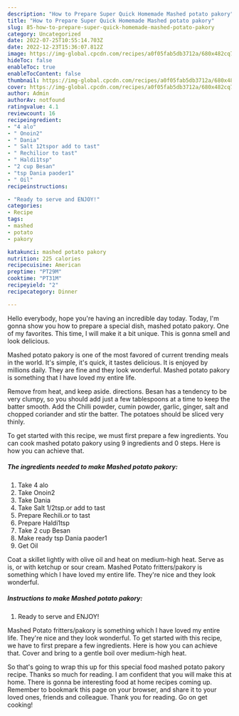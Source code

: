```yaml
---
description: "How to Prepare Super Quick Homemade Mashed potato pakory"
title: "How to Prepare Super Quick Homemade Mashed potato pakory"
slug: 85-how-to-prepare-super-quick-homemade-mashed-potato-pakory
category: Uncategorized
date: 2022-07-25T10:55:14.703Z
date: 2022-12-23T15:36:07.812Z
image: https://img-global.cpcdn.com/recipes/a0f05fab5db3712a/680x482cq70/mashed-potato-pakory-recipe-main-photo.jpg
hideToc: false
enableToc: true
enableTocContent: false
thumbnail: https://img-global.cpcdn.com/recipes/a0f05fab5db3712a/680x482cq70/mashed-potato-pakory-recipe-main-photo.jpg
cover: https://img-global.cpcdn.com/recipes/a0f05fab5db3712a/680x482cq70/mashed-potato-pakory-recipe-main-photo.jpg
author: Admin
authorAv: notfound
ratingvalue: 4.1
reviewcount: 16
recipeingredient:
- "4 alo"
- " Onoin2"
- " Dania"
- " Salt 12tspor add to tast"
- " Rechilior to tast"
- " Haldi1tsp"
- "2 cup Besan"
- "tsp Dania paoder1"
- " Oil"
recipeinstructions:

- "Ready to serve and ENJOY!"
categories:
- Recipe
tags:
- mashed
- potato
- pakory

katakunci: mashed potato pakory 
nutrition: 225 calories
recipecuisine: American
preptime: "PT29M"
cooktime: "PT31M"
recipeyield: "2"
recipecategory: Dinner

---
```



Hello everybody, hope you're having an incredible day today. Today, I'm gonna show you how to prepare a special dish, mashed potato pakory. One of my favorites. This time, I will make it a bit unique. This is gonna smell and look delicious.

Mashed potato pakory is one of the most favored of current trending meals in the world. It's simple, it's quick, it tastes delicious. It is enjoyed by millions daily. They are fine and they look wonderful. Mashed potato pakory is something that I have loved my entire life.

Remove from heat, and keep aside. directions. Besan has a tendency to be very clumpy, so you should add just a few tablespoons at a time to keep the batter smooth. Add the Chilli powder, cumin powder, garlic, ginger, salt and chopped coriander and stir the batter. The potatoes should be sliced very thinly.


To get started with this recipe, we must first prepare a few ingredients. You can cook mashed potato pakory using 9 ingredients and 0 steps. Here is how you can achieve that.

<!--inarticleads1-->

##### The ingredients needed to make Mashed potato pakory:

1. Take 4 alo
1. Take  Onoin2
1. Take  Dania
1. Take  Salt 1/2tsp.or add to tast
1. Prepare  Rechili.or to tast
1. Prepare  Haldi1tsp
1. Take 2 cup Besan
1. Make ready tsp Dania paoder1
1. Get  Oil


Coat a skillet lightly with olive oil and heat on medium-high heat. Serve as is, or with ketchup or sour cream. Mashed Potato fritters/pakory is something which I have loved my entire life. They&#39;re nice and they look wonderful. 

<!--inarticleads2-->

##### Instructions to make Mashed potato pakory:


1. Ready to serve and ENJOY!

Mashed Potato fritters/pakory is something which I have loved my entire life. They&#39;re nice and they look wonderful. To get started with this recipe, we have to first prepare a few ingredients. Here is how you can achieve that. Cover and bring to a gentle boil over medium-high heat. 

So that's going to wrap this up for this special food mashed potato pakory recipe. Thanks so much for reading. I am confident that you will make this at home. There is gonna be interesting food at home recipes coming up. Remember to bookmark this page on your browser, and share it to your loved ones, friends and colleague. Thank you for reading. Go on get cooking!
